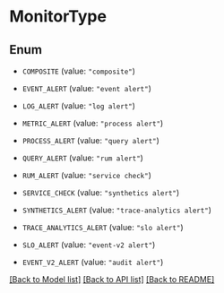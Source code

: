 # MonitorType

## Enum


* `COMPOSITE` (value: `"composite"`)

* `EVENT_ALERT` (value: `"event alert"`)

* `LOG_ALERT` (value: `"log alert"`)

* `METRIC_ALERT` (value: `"process alert"`)

* `PROCESS_ALERT` (value: `"query alert"`)

* `QUERY_ALERT` (value: `"rum alert"`)

* `RUM_ALERT` (value: `"service check"`)

* `SERVICE_CHECK` (value: `"synthetics alert"`)

* `SYNTHETICS_ALERT` (value: `"trace-analytics alert"`)

* `TRACE_ANALYTICS_ALERT` (value: `"slo alert"`)

* `SLO_ALERT` (value: `"event-v2 alert"`)

* `EVENT_V2_ALERT` (value: `"audit alert"`)


[[Back to Model list]](../README.md#documentation-for-models) [[Back to API list]](../README.md#documentation-for-api-endpoints) [[Back to README]](../README.md)


